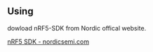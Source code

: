 ## Using
dowload nRF5-SDK from Nordic offical website.

[nRF5 SDK - nordicsemi.com](https://www.nordicsemi.com/Products/Development-software/nrf5-sdk)